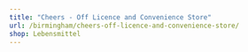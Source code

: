 ```yaml
---
title: "Cheers - Off Licence and Convenience Store"
url: /birmingham/cheers-off-licence-and-convenience-store/
shop: Lebensmittel
---
```

